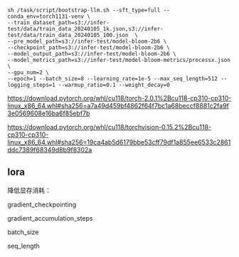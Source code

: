 

```
sh /task/script/bootstrap-llm.sh --sft_type=full --conda_env=torch1131-venv \
--train_dataset_path=s3://infer-test/data/train_data_20240105_1k.json,s3://infer-test/data/train_data_20240105_100.json  \
--pre_model_path=s3://infer-test/model-bloom-2b6 \
--checkpoint_path=s3://infer-test/model-bloom-2b6 \
--model_output_path=s3://infer-test/model-bloom-2b6 \
--model_metrics_path=s3://infer-test/model-bloom-metrics/processx.json \
--gpu_num=2 \
--epoch=1 --batch_size=8 --learning_rate=1e-5 --max_seq_length=512 --logging_steps=1 --warmup_ratio=0.1 --weight_decay=0
```



https://download.pytorch.org/whl/cu118/torch-2.0.1%2Bcu118-cp310-cp310-linux_x86_64.whl#sha256=a7a49d459bf4862f64f7bc1a68beccf8881c2fa9f3e0569608e16ba6f85ebf7b

https://download.pytorch.org/whl/cu118/torchvision-0.15.2%2Bcu118-cp310-cp310-linux_x86_64.whl#sha256=19ca4ab5d6179bbe53cff79df1a855ee6533c2861ddc7389f68349d8b9f8302a

## lora


降低显存消耗：

gradient_checkpointing

gradient_accumulation_steps

batch_size

seq_length










